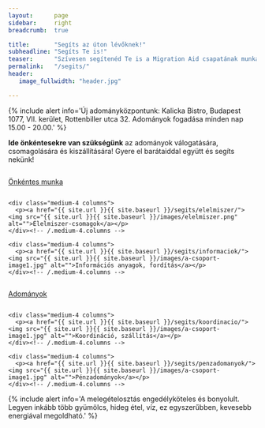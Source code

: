 ```yaml
---
layout:      page
sidebar:     right
breadcrumb:  true

title:       "Segíts az úton lévőknek!"
subheadline: "Segíts Te is!"
teaser:      "Szívesen segítenéd Te is a Migration Aid csapatának munkáját? Az alábbi módokon tudod ezt megtenni."
permalink:   "/segits/"
header:
   image_fullwidth: "header.jpg"

---
```


{% include alert info='Új adományközpontunk: Kalicka Bistro, Budapest 1077, VII. kerület, Rottenbiller utca 32. Adományok fogadása minden nap 15.00 - 20.00.' %}

**Ide önkéntesekre van szükségünk** az adományok válogatására, csomagolására és kiszállítására! Gyere el barátaiddal együtt és segíts nekünk!

<div class="row t30">
    <div class="medium-4 columns">
        <p><a href="{{ site.url }}{{ site.baseurl }}/segits/onkentesek/"><img src="{{ site.url }}{{ site.baseurl }}/images/onkentes.png" alt="">Önkéntes munka</a></p>
    </div><!-- /.medium-4.columns -->

    <div class="medium-4 columns">
      <p><a href="{{ site.url }}{{ site.baseurl }}/segits/elelmiszer/"><img src="{{ site.url }}{{ site.baseurl }}/images/elelmiszer.png" alt="">Élelmiszer-csomagok</a></p>
    </div><!-- /.medium-4.columns -->

    <div class="medium-4 columns">
      <p><a href="{{ site.url }}{{ site.baseurl }}/segits/informaciok/"><img src="{{ site.url }}{{ site.baseurl }}/images/a-csoport-image1.jpg" alt="">Információs anyagok, fordítás</a></p>
    </div><!-- /.medium-4.columns -->
</div><!-- /.row -->

<div class="row t30">
    <div class="medium-4 columns">
      <p><a href="{{ site.url }}{{ site.baseurl }}/segits/adomanyok/"><img src="{{ site.url }}{{ site.baseurl }}/images/adomany.png" alt="">Adományok</a></p>
    </div><!-- /.medium-4.columns -->

    <div class="medium-4 columns">
      <p><a href="{{ site.url }}{{ site.baseurl }}/segits/koordinacio/"><img src="{{ site.url }}{{ site.baseurl }}/images/a-csoport-image1.jpg" alt="">Koordináció, szállítás</a></p>
    </div><!-- /.medium-4.columns -->

    <div class="medium-4 columns">
      <p><a href="{{ site.url }}{{ site.baseurl }}/segits/penzadomanyok/"><img src="{{ site.url }}{{ site.baseurl }}/images/a-csoport-image1.jpg" alt="">Pénzadományok</a></p>
    </div><!-- /.medium-4.columns -->
</div><!-- /.row -->

{% include alert info='A melegételosztás engedélyköteles és bonyolult. Legyen inkább több gyümölcs, hideg étel, víz, ez egyszerűbben, kevesebb energiával megoldható.' %}
